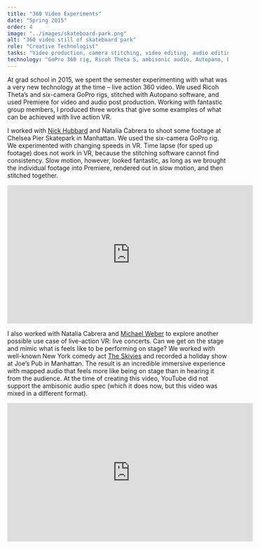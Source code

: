 ```yaml
---
title: "360 Video Experiments"
date: "Spring 2015"
order: 4
image: "../images/skateboard-park.png"
alt: "360 video still of skateboard park"
role: "Creative Technologist"
tasks: "Video production, camera stitching, video editing, audio editing"
technology: "GoPro 360 rig, Ricoh Theta S, ambisonic audio, Autopano, Premiere"
---
```


At grad school in 2015, we spent the semester experimenting with what was a very new technology at the time – live action 360 video. We used Ricoh Theta’s and six-camera GoPro rigs, stitched with Autopano software, and used Premiere for video and audio post production. Working with fantastic group members, I produced three works that give some examples of what can be achieved with live action VR.

I worked with <a href="http://bluepoetics.portfoliobox.me/">Nick Hubbard</a> and Natalia Cabrera to shoot some footage at Chelsea Pier Skatepark in Manhattan. We used the six-camera GoPro rig. We experimented with changing speeds in VR. Time lapse (for sped up footage) does not work in VR, because the stitching software cannot find consistency. Slow motion, however, looked fantastic, as long as we brought the individual footage into Premiere, rendered out in slow motion, and then stitched together.

<iframe width="560" height="315" src="https://www.youtube.com/embed/c3-Mt1NXthI" frameborder="0" allow="accelerometer; autoplay; encrypted-media; gyroscope; picture-in-picture" allowfullscreen></iframe>

I also worked with Natalia Cabrera and <a href="http://michaelweber.squarespace.com/">Michael Weber</a> to explore another possible use case of live-action VR: live concerts. Can we get on the stage and mimic what is feels like to be performing on stage? We worked with well-known New York comedy act <a href="https://www.theskivviesnyc.com/">The Skivies</a> and recorded a holiday show at Joe’s Pub in Manhattan. The result is an incredible immersive experience with mapped audio that feels more like being on stage than in hearing it from the audience. At the time of creating this video, YouTube did not support the ambisonic audio spec (which it does now, but this video was mixed in a different format).

<iframe width="560" height="315" src="https://www.youtube.com/embed/lDKbhQDCQp0" frameborder="0" allow="accelerometer; autoplay; encrypted-media; gyroscope; picture-in-picture" allowfullscreen></iframe>
